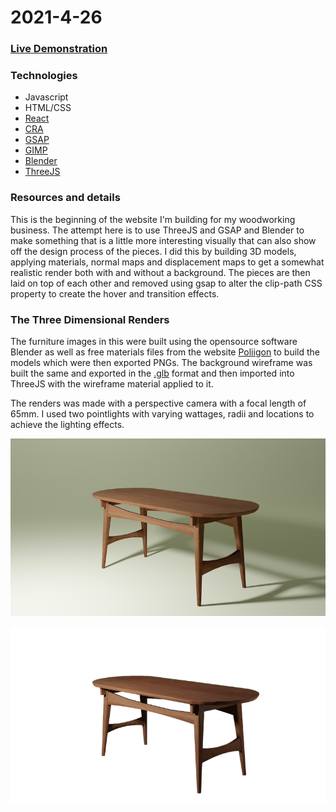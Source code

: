 # 2021-4-26

### [Live Demonstration](https://daltonjmcgee.github.io/2021-4-26/)

### Technologies
* Javascript
* HTML/CSS
* [React](https://reactjs.org/)
* [CRA](https://create-react-app.dev/)
* [GSAP](https://greensock.com/gsap/)
* [GIMP](https://www.gimp.org/)
* [Blender](https://www.blender.org/) 
* [ThreeJS](https://threejs.org/)

### Resources and details

This is the beginning of the website I'm building for my woodworking business. The attempt here is to use ThreeJS and GSAP and Blender to make something that is a little more interesting visually that can also show off the design process of the pieces. I did this by building 3D models, applying materials, normal maps and displacement maps to get a somewhat realistic render both with and without a background. The pieces are then laid on top of each other and removed using gsap to alter the clip-path CSS property to create the hover and transition effects. 

### The Three Dimensional Renders

The furniture images in this were built using the opensource software Blender as well as free materials files from the website [Poliigon](https://www.poliigon.com/) to build the models which were then exported PNGs. The background wireframe was built the same and exported in the [.glb](https://en.wikipedia.org/wiki/GlTF) format and then imported into ThreeJS with the wireframe material applied to it. 

The renders was made with a perspective camera with a focal length of 65mm. I used two pointlights with varying wattages, radii and locations to achieve the lighting effects. 

![](https://github.com/daltonjmcgee/2021-4-26/blob/main/static/images/coffee_table_bg.png)

![](https://github.com/daltonjmcgee/2021-4-26/blob/main/static/images/coffee_table_no_bg.png)
